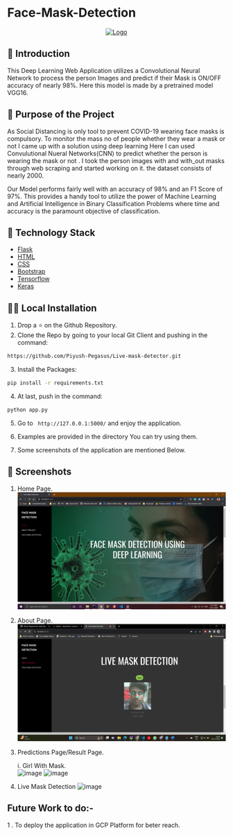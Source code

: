 # Face-Mask-Detection

<p align="center">
  <a href="https://github.com/aryan1010">
    <img src="https://i.pinimg.com/236x/db/d2/0f/dbd20f5f7bdb931ac9183f140a1ad3d1.jpg" alt="Logo" width="150" height="150">
  </a>

## 📌 Introduction

This Deep Learning Web Application utilizes a Convolutional Neural Network to process the person Images and predict if their Mask is ON/OFF accuracy of nearly 98%.
Here this model is made by a pretrained model VGG16.
## 🎯 Purpose of the Project
As Social Distancing is only tool to prevent COVID-19 wearing face masks is compulsory.
To monitor the mass no of people whether they wear a mask or not I came up with a solution using deep learning
Here I can used Convulutional Nueral Networks(CNN) to predict whether the person is wearing the mask or not .
I took the person images with and with_out masks through web scraping and started working on it. the dataset consists of nearly 2000.

Our Model performs fairly well with an accuracy of 98% and an F1 Score of 97%. This provides a handy tool to utilize the power of Machine Learning and Artificial Intelligence in Binary Classification Problems where time and accuracy is the paramount objective of classification.

## 🏁 Technology Stack

* [Flask](https://github.com/pallets/flask)
* [HTML](https://www.w3.org/TR/html52/)
* [CSS](https://developer.mozilla.org/en-US/docs/Web/CSS)
* [Bootstrap](https://getbootstrap.com/)
* [Tensorflow](https://www.tensorflow.org/)
* [Keras](http://keras.io/)

## 🏃‍♂️ Local Installation

1. Drop a ⭐ on the Github Repository. 
2. Clone the Repo by going to your local Git Client and pushing in the command: 

```sh
https://github.com/Piyush-Pegasus/Live-mask-detector.git
```

3. Install the Packages: 
```sh
pip install -r requirements.txt
```

4. At last, push in the command:
```sh
python app.py
```

5. Go to ` http://127.0.0.1:5000/` and enjoy the application.  

6. Examples are provided in the directory You can try using them.  

7. Some screenshots of the application are mentioned Below.  

## 📜 Screenshots

1. Home Page.   
![image](https://github.com/Piyush-Pegasus/Live-mask-detector/blob/master/home.png)

2. About Page.  
![image](https://github.com/Piyush-Pegasus/Live-mask-detector/blob/master/about.png)

3. Predictions Page/Result Page.  

   i. Girl With Mask.  
![image](https://github.com/aryan1010/GFG-Hackathon-Mask-Detection/assets/65810122/24245f84-a9bf-4fc9-ad0c-db55ed481f49)
![image](https://github.com/aryan1010/GFG-Hackathon-Mask-Detection/assets/65810122/d96bfa92-2cf1-4b87-993c-a306a5689863)

  4. Live Mask Detection
![image](https://github.com/aryan1010/GFG-Hackathon-Mask-Detection/assets/65810122/e8b27462-d3d6-407b-95ab-f5e30c75de4b)


## Future Work to do:-
1 . To deploy the application in GCP Platform for beter reach.


